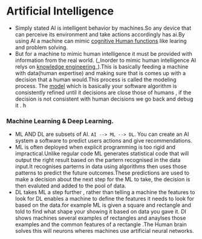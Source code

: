 # Artificial Intelligence

- Simply stated AI is intelligent behavior by machines.So any device that can perceive its environment and take actions accordingly has ai.By using AI a machine can mimic [cognitive Human functions](https://www.learningrx.com/what-are-cognitive-skills/#:~:text=Cognitive%20skills%20are%20the%20core,at%20work%2C%20and%20in%20life.) like learing and problem solving.
- But for a machine to mimic human intelligence it must be provided with information from the real world. (_Inorder to mimic human intelligence AI relys on [knowledge engineering](https://www.techtarget.com/searchenterpriseai/definition/knowledge-engineering#:~:text=Knowledge%20engineering%20is%20a%20field,their%20programmed%20field%20of%20knowledge.)_).This is basically feeding a machine with data(human expertise) and making sure that is comes up with a decision that a human would.This process is called the modeling process. The [model](https://viso.ai/deep-learning/ml-ai-models/) which is basically your software algorithm is consistently refined until it decisions are close those of humans , if the decision is not consistent with human decisions we go back and debug it .
h
### Machine Learning & Deep Learning.

- ML AND DL are subsets of AI.
  `AI --> ML --> DL`. You can create an AI system a software to predict users actions and give recommendations. 
- ML is often deployed when explicit programming is too rigid and impractical.Unlike regular code ML generates statistical code that will output the right result based on the partern recognised in the data input.It recognises parterns in data using algorithms then uses those patterns to predict the future outcomes.These predictions are used to make a decision about the next step for the ML to take, the decision is then evaluted and added to the pool of data.
- DL takes ML a step further , rather than telling a machine the features to look for DL enables a machine to define the features it needs to look for based on the data.for example ML is given a square and rectangle and told to find what shape your showing it based on data you gave it. Dl shows machines several examples of rectangles and anaylses those examples and the common features of a rectangle .The Human brain solves this will neurons wheres machines use artificial neural networks.
